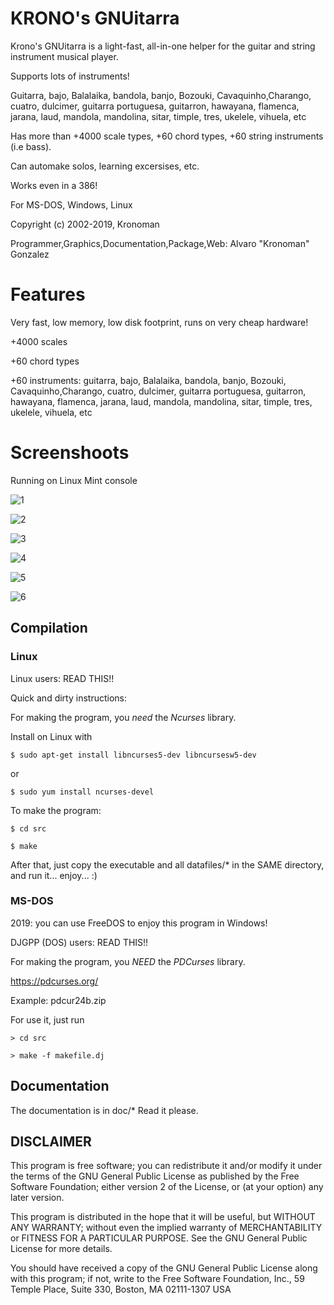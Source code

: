 # KRONO's GNUitarra

Krono's GNUitarra is a light-fast, all-in-one helper for the guitar and string instrument musical player.

Supports lots of instruments!

Guitarra, bajo, Balalaika, bandola, banjo, Bozouki, Cavaquinho,Charango,  cuatro, dulcimer, guitarra portuguesa, guitarron, hawayana, flamenca, jarana, laud, mandola, mandolina, sitar, timple, tres, ukelele, vihuela, etc

Has more than +4000 scale types, +60 chord types, +60 string instruments (i.e bass). 

Can automake solos, learning excersises, etc. 

Works even in a 386!

For MS-DOS, Windows, Linux

Copyright (c) 2002-2019, Kronoman

Programmer,Graphics,Documentation,Package,Web:
	Alvaro "Kronoman" Gonzalez

# Features

Very fast, low memory, low disk footprint, runs on very cheap hardware!

+4000 scales

+60 chord types

+60 instruments: guitarra, bajo, Balalaika, bandola, banjo, Bozouki, Cavaquinho,Charango,  cuatro, dulcimer, guitarra portuguesa, guitarron, hawayana, flamenca, jarana, laud, mandola, mandolina, sitar, timple, tres, ukelele, vihuela, etc

# Screenshoots

Running on Linux Mint console

![1]("screenshoots/1.jpg")

![2]("screenshoots/2.jpg")

![3]("screenshoots/3.jpg")

![4]("screenshoots/4.jpg")

![5]("screenshoots/5.jpg")

![6]("screenshoots/6.jpg")


## Compilation

### Linux

Linux users: READ THIS!!

Quick and dirty instructions:

For making the program, you *need* the *Ncurses* library.

Install on Linux with

	$ sudo apt-get install libncurses5-dev libncursesw5-dev

or

	$ sudo yum install ncurses-devel

To make the program:

	$ cd src
	
	$ make

After that, just copy the executable and all datafiles/* in
the SAME directory, and run it... enjoy... :)

### MS-DOS

2019: you can use FreeDOS to enjoy this program in Windows!

DJGPP (DOS) users: READ THIS!!

For making the program, you *NEED* the *PDCurses* library.

https://pdcurses.org/

Example: pdcur24b.zip

For use it, just run

	> cd src
	
	> make -f makefile.dj

## Documentation

The documentation is in doc/*
Read it please.

## DISCLAIMER

This program is free software; you can redistribute it and/or modify
it under the terms of the GNU General Public License as published by
the Free Software Foundation; either version 2 of the License, or
(at your option) any later version.

This program is distributed in the hope that it will be useful,
but WITHOUT ANY WARRANTY; without even the implied warranty of
MERCHANTABILITY or FITNESS FOR A PARTICULAR PURPOSE.  See the
GNU General Public License for more details.

You should have received a copy of the GNU General Public License
along with this program; if not, write to the Free Software
Foundation, Inc., 59 Temple Place, Suite 330, Boston, MA  02111-1307  USA


